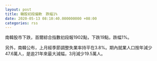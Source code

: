 ```yaml
---
layout: post
title: 韓股初段偏軟　跌幅1%
date: 2020-05-13 08:10:40.000000000 +08:00
categories: rss
---
```


南韓股市下跌，首爾綜合指數初段報1902點，下跌19點，跌幅1%。

另外，南韓公布，上月經季節調整失業率持平在3.8%。期內就業人口按年減少47.6萬人，是逾21年來最大減幅，3月減少19.5萬人。
